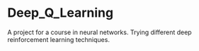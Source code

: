 # Deep_Q_Learning
A project for a course in neural networks. Trying different deep reinforcement learning techniques. 
